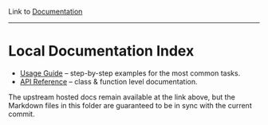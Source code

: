 Link to [Documentation](https://github.com/gpt4free/gpt4free.github.io)

---

# Local Documentation Index

* [Usage Guide](./USAGE.md) – step-by-step examples for the most common tasks.
* [API Reference](./API_REFERENCE.md) – class & function level documentation.

The upstream hosted docs remain available at the link above, but the Markdown files in this folder are guaranteed to be in sync with the current commit.